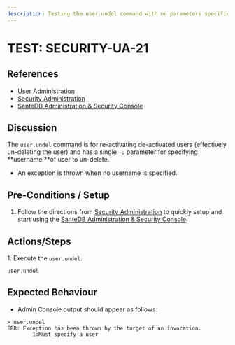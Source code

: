 ```yaml
---
description: Testing the user.undel command with no parameters specified.
---
```


# TEST: SECURITY-UA-21

## References

* [User Administration](../../../../../operations/host-administration/santedb-icdr-admin-console/user-administration.md)
* [Security Administration](../../../../../operations/security-administration/#demo-environment) 
* [SanteDB Administration & Security Console](../../../../../operations/host-administration/santedb-icdr-admin-console/)

## Discussion

The `user.undel` command is for re-activating de-activated users (effectively un-deleting the user) and has a single `-u` parameter for specifying **username **of user to un-delete.

* An exception is thrown when no username is specified.

## Pre-Conditions / Setup

1. Follow the directions from [Security Administration](../../../../../operations/security-administration/#demo-environment) to quickly setup and start using the [SanteDB Administration & Security Console](../../../../../operations/host-administration/santedb-icdr-admin-console/).

## Actions/Steps

1\. Execute the `user.undel`.

```
user.undel 
```

## Expected Behaviour

* Admin Console output should appear as follows:

```
> user.undel
ERR: Exception has been thrown by the target of an invocation.
        1:Must specify a user
```

